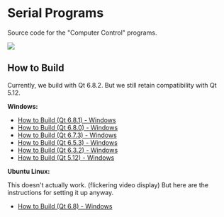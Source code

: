 # Serial Programs

Source code for the "Computer Control" programs.

[<img src="https://canary.discordapp.com/api/guilds/695809740428673034/widget.png?style=banner2">](https://discord.gg/cQ4gWxN)

## How to Build

Currently, we build with Qt 6.8.2. But we still retain compatibility with Qt 5.12.

**Windows:**

- [How to Build (Qt 6.8.1) - Windows](BuildInstructions/Build-Windows-Qt6.8.1.md)
- [How to Build (Qt 6.8.0) - Windows](BuildInstructions/Build-Windows-Qt6.8.0.md)
- [How to Build (Qt 6.7.3) - Windows](BuildInstructions/Build-Windows-Qt6.7.3.md)
- [How to Build (Qt 6.5.3) - Windows](BuildInstructions/Build-Windows-Qt6.5.3.md)
- [How to Build (Qt 6.3.2) - Windows](BuildInstructions/Build-Windows-Qt6.3.2.md)
- [How to Build (Qt 5.12) - Windows](BuildInstructions/Build-Windows-Qt5.12.md)


**Ubuntu Linux:**

This doesn't actually work. (flickering video display) But here are the instructions for setting it up anyway.

- [How to Build (Qt 6.8) - Windows](BuildInstructions/Build-Ubuntu-Qt6.8.2.md)
